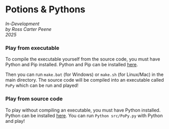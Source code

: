 # Potions & Pythons  

*In-Development*  
*by Ross Carter Peene*  
*2025*

### Play from executable
To compile the executable yourself from the source code, you must have Python and Pip installed. Python and Pip can be installed [here](https://www.python.org/downloads/).

Then you can run `make.bat` (for Windows) or `make.sh` (for Linux/Mac) in the main directory. The source code will be compiled into an executable called `PoPy` which can be run and played!

### Play from source code
To play without compiling an executable, you must have Python installed. Python can be installed [here]([python.org/downloads](https://www.python.org/downloads/)). You can run `Python src/PoPy.py` with Python and play!
